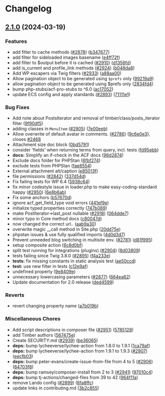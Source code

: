 # Changelog

## [2.1.0](https://github.com/pratik-londhe4/timber/compare/v2.0.0...v2.1.0) (2024-03-19)


### Features

* add  filter to cache methods ([#2878](https://github.com/pratik-londhe4/timber/issues/2878)) ([b347677](https://github.com/pratik-londhe4/timber/commit/b34767750ba5e1e3dc67942d4f42bf0def3e28aa))
* add filter for sideloaded images basename ([e4ff72f](https://github.com/pratik-londhe4/timber/commit/e4ff72f451e11b05887179086e4bb5a82d799184))
* add filter to $output before it is cached ([#2910](https://github.com/pratik-londhe4/timber/issues/2910)) ([d1356fd](https://github.com/pratik-londhe4/timber/commit/d1356fd550ccb9b2f9679789e345e22283f8c33c))
* add is_current and profile_link methods ([#2924](https://github.com/pratik-londhe4/timber/issues/2924)) ([b048da8](https://github.com/pratik-londhe4/timber/commit/b048da899df98ecdcfc8a04c25819fec489251a2))
* Add WP escapers via Twig filters ([#2933](https://github.com/pratik-londhe4/timber/issues/2933)) ([a88aa00](https://github.com/pratik-londhe4/timber/commit/a88aa006fe18cc329170859707462c6a1927b500))
* Allow pagination object to be generated using `$prefs` only ([99219a9](https://github.com/pratik-londhe4/timber/commit/99219a97f328ff5369510996c5cc0d15d551e42e))
* allow pagination object to be generated using $prefs only ([2834fd4](https://github.com/pratik-londhe4/timber/commit/2834fd457375f4e8467839505cdd91fe5198c39c))
* bump php-stubs/acf-pro-stubs to ^6.0 ([ac17052](https://github.com/pratik-londhe4/timber/commit/ac17052787d2d97eb0f37d477ea14e15b74b00f7))
* update ECS config and apply standards ([#2893](https://github.com/pratik-londhe4/timber/issues/2893)) ([71111e1](https://github.com/pratik-londhe4/timber/commit/71111e1dc0eabc78b11f45b095c638fa45374044))


### Bug Fixes

* Add note about PostsIterator and removal of timber/class/posts_iterator filter ([9f90df5](https://github.com/pratik-londhe4/timber/commit/9f90df508d117eb872f3c5df330dbf100ad64603))
* adding classes in `MenuItem` ([#2905](https://github.com/pratik-londhe4/timber/issues/2905)) ([7e00eeb](https://github.com/pratik-londhe4/timber/commit/7e00eeba682e54f13a9064359306580e0e628f52))
* Allow overwrite of default avatar in comments. ([#2786](https://github.com/pratik-londhe4/timber/issues/2786)) ([9c6e0e3](https://github.com/pratik-londhe4/timber/commit/9c6e0e3035b6312de63609c65a7d38b5735d8721)), closes [#2468](https://github.com/pratik-londhe4/timber/issues/2468)
* Attachment size doc block ([0bd5791](https://github.com/pratik-londhe4/timber/commit/0bd5791ed4b7239dec8088f262956ed3c7d7fae1))
* consider 'fields' when returning terms from query, incl. tests ([fd95ebb](https://github.com/pratik-londhe4/timber/commit/fd95ebba4b072b1ec409ab765dabe4ecd6a8d220))
* **docs:** Simplify an if-check in the ACF docs ([96d2874](https://github.com/pratik-londhe4/timber/commit/96d287470a16cab3cc4b14aa373c88423816b3cb))
* Exclude docs folder for PHPStan ([6fbf274](https://github.com/pratik-londhe4/timber/commit/6fbf2748043d5302a493efdc55ab636e60f6b010))
* exclude tests from PHPStan ([fae8554](https://github.com/pratik-londhe4/timber/commit/fae8554f5c813bb232288f842b6d0d838448a476))
* External attachment alt/caption ([e85013f](https://github.com/pratik-londhe4/timber/commit/e85013ff098844f8e1d3e42f36cbfce731743ed2))
* file permissions ([#2842](https://github.com/pratik-londhe4/timber/issues/2842)) ([337d54d](https://github.com/pratik-londhe4/timber/commit/337d54d2727d3c1a511377e1b1a3c367a6ed006b))
* Fix failing tests for WP 6.4 ([5938c64](https://github.com/pratik-londhe4/timber/commit/5938c64ec72f7b0e948850cf3814eb777848cc9d))
* fix minor codestyle issue in loader.php to make easy-coding-standard happy ([#2950](https://github.com/pratik-londhe4/timber/issues/2950)) ([6e8b6ab](https://github.com/pratik-londhe4/timber/commit/6e8b6ab375df317207ea658cccb12cfb4710e64b))
* Fix some anchors ([b57670d](https://github.com/pratik-londhe4/timber/commit/b57670de799e1728b031e48b7347f122f6a5f4a5))
* ignore acf_get_field_type void errors ([441ef9e](https://github.com/pratik-londhe4/timber/commit/441ef9e82478cb250373938972bc09c0c1acf154))
* initialize typed properties correctly ([747b089](https://github.com/pratik-londhe4/timber/commit/747b0898a8220bae58228fac1d146241215833ad))
* make PostIterator-&gt;last_post nullable ([#2918](https://github.com/pratik-londhe4/timber/issues/2918)) ([064dde7](https://github.com/pratik-londhe4/timber/commit/064dde77998288c10cd39c26914a7e5ea934e04b))
* minor typo in Core method docs ([c80047d](https://github.com/pratik-londhe4/timber/commit/c80047d168114f890f38d6e52d500787226bc22c))
* now changed the correct url.. ([aab9a30](https://github.com/pratik-londhe4/timber/commit/aab9a30005faba0c85bdee87506807f00877a754))
* overwrite magic __call method in Site.php ([20dd75e](https://github.com/pratik-londhe4/timber/commit/20dd75efd1407aaa15c2c1cdb47aa684ddbef8c6))
* phpstan issues & use fully qualified imports ([4d0d3d7](https://github.com/pratik-londhe4/timber/commit/4d0d3d7ad9ab7f12106089ad7c9ae557d98e9aca))
* Prevent unneeded blog switching in multisite env. ([#2781](https://github.com/pratik-londhe4/timber/issues/2781)) ([d81f995](https://github.com/pratik-londhe4/timber/commit/d81f9951ae41b27e1134b8bf6ae7354a9bae0546))
* setup composite action ([6c8d0bf](https://github.com/pratik-londhe4/timber/commit/6c8d0bfa250d6f1fa0cf2d5ab966679518f47213))
* split test running for integrations (plugins) ([#2904](https://github.com/pratik-londhe4/timber/issues/2904)) ([8d03809](https://github.com/pratik-londhe4/timber/commit/8d03809fe2ded38f497dab7c2347fa48a8de10b9))
* tests failing since Twig 3.8.0 ([#2895](https://github.com/pratik-londhe4/timber/issues/2895)) ([f4a233e](https://github.com/pratik-londhe4/timber/commit/f4a233ec6b3afacee5db592725090d775d654de1))
* **tests:** fix missing constants in static analysis test ([ae50ccd](https://github.com/pratik-londhe4/timber/commit/ae50ccd25db099d18a93c96b20ecfc82e86a5c58))
* **test:** use new filter in tests ([c12e9af](https://github.com/pratik-londhe4/timber/commit/c12e9af6027f5bed6c418c2c933c3492e7d68d3e))
* undefined property ([9e8409e](https://github.com/pratik-londhe4/timber/commit/9e8409e69985925e256d7d48bb855dd95708f84f))
* unnecessary lowercasing parameters ([#2877](https://github.com/pratik-londhe4/timber/issues/2877)) ([664ea62](https://github.com/pratik-londhe4/timber/commit/664ea625504a0d781ac2efeb5e2b8a39c5ac3e70))
* Update documentation for 2.0 release ([ded4599](https://github.com/pratik-londhe4/timber/commit/ded4599ce880c114b0037eb27abe5a000c92f842))


### Reverts

* revert changing property name ([a7b019b](https://github.com/pratik-londhe4/timber/commit/a7b019b75d5358c35b4237c39817d5a830e8dce2))


### Miscellaneous Chores

* Add script descriptions in composer file ([#2951](https://github.com/pratik-londhe4/timber/issues/2951)) ([5785128](https://github.com/pratik-londhe4/timber/commit/5785128c1fbb817e146bbf5fdecc270c1856bae8))
* add Timber authors ([567475e](https://github.com/pratik-londhe4/timber/commit/567475eb396eec7d3c80715e7db7880d2875f338))
* Create SECURITY.md ([#2939](https://github.com/pratik-londhe4/timber/issues/2939)) ([be36065](https://github.com/pratik-londhe4/timber/commit/be360651eedad4e99a59d185ecaf04d7ab6a3b11))
* **deps:** bump lycheeverse/lychee-action from 1.8.0 to 1.9.1 ([1ca79af](https://github.com/pratik-londhe4/timber/commit/1ca79aff20b5ac821cded348a2e4ed151bb58777))
* **deps:** bump lycheeverse/lychee-action from 1.9.1 to 1.9.3 ([#2907](https://github.com/pratik-londhe4/timber/issues/2907)) ([eecfb03](https://github.com/pratik-londhe4/timber/commit/eecfb039dd7fbf3020cdf0310f6f96b6306616b0))
* **deps:** bump peter-evans/create-issue-from-file from 4 to 5 ([#2906](https://github.com/pratik-londhe4/timber/issues/2906)) ([64703f8](https://github.com/pratik-londhe4/timber/commit/64703f86ae16d68b5706cd3bfd001a34ec821153))
* **deps:** bump ramsey/composer-install from 2 to 3 ([#2941](https://github.com/pratik-londhe4/timber/issues/2941)) ([97010c4](https://github.com/pratik-londhe4/timber/commit/97010c47a27788c262b214a62d69a530a802b6c0))
* **deps:** bump tj-actions/changed-files from 39 to 42 ([964f11a](https://github.com/pratik-londhe4/timber/commit/964f11aa496f577179e03f1afadbd1da1e7a5d1b))
* remove Lando config ([#2899](https://github.com/pratik-londhe4/timber/issues/2899)) ([6fa8ffc](https://github.com/pratik-londhe4/timber/commit/6fa8ffcdb51d286169b47e29ddf54f26568da95a))
* update links in contributing.md ([3b2c855](https://github.com/pratik-londhe4/timber/commit/3b2c855495b7877a6967537c68054aaebf972eea))
